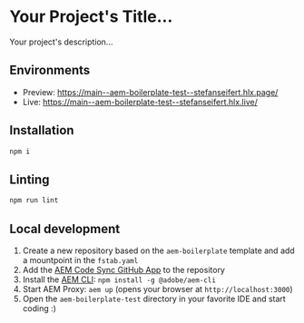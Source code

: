 # Your Project's Title...
Your project's description...

## Environments
- Preview: https://main--aem-boilerplate-test--stefanseifert.hlx.page/
- Live: https://main--aem-boilerplate-test--stefanseifert.hlx.live/

## Installation

```sh
npm i
```

## Linting

```sh
npm run lint
```

## Local development

1. Create a new repository based on the `aem-boilerplate` template and add a mountpoint in the `fstab.yaml`
1. Add the [AEM Code Sync GitHub App](https://github.com/apps/aem-code-sync) to the repository
1. Install the [AEM CLI](https://github.com/adobe/helix-cli): `npm install -g @adobe/aem-cli`
1. Start AEM Proxy: `aem up` (opens your browser at `http://localhost:3000`)
1. Open the `aem-boilerplate-test` directory in your favorite IDE and start coding :)
